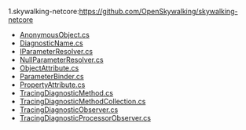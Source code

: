 1.skywalking-netcore:https://github.com/OpenSkywalking/skywalking-netcore
- [AnonymousObject.cs]()
- [DiagnosticName.cs]()
- [IParameterResolver.cs]()
- [NullParameterResolver.cs]()
- [ObjectAttribute.cs]()
- [ParameterBinder.cs]()
- [PropertyAttribute.cs]()
- [TracingDiagnosticMethod.cs]()
- [TracingDiagnosticMethodCollection.cs]()
- [TracingDiagnosticObserver.cs]()
- [TracingDiagnosticProcessorObserver.cs]()
